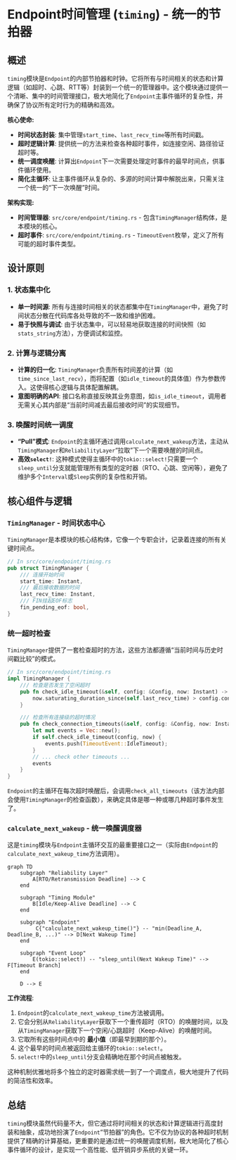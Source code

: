 # Endpoint时间管理 (`timing`) - 统一的节拍器

## 概述

`timing`模块是`Endpoint`的内部节拍器和时钟。它将所有与时间相关的状态和计算逻辑（如超时、心跳、RTT等）封装到一个统一的管理器中。这个模块通过提供一个清晰、集中的时间管理接口，极大地简化了`Endpoint`主事件循环的复杂性，并确保了协议所有定时行为的精确和高效。

**核心使命:**
- **时间状态封装**: 集中管理`start_time`、`last_recv_time`等所有时间戳。
- **超时逻辑计算**: 提供统一的方法来检查各种超时事件，如连接空闲、路径验证超时等。
- **统一调度唤醒**: 计算出`Endpoint`下一次需要处理定时事件的最早时间点，供事件循环使用。
- **简化主循环**: 让主事件循环从复杂的、多源的时间计算中解脱出来，只需关注一个统一的“下一次唤醒”时间。

**架构实现:**
- **时间管理器**: `src/core/endpoint/timing.rs` - 包含`TimingManager`结构体，是本模块的核心。
- **超时事件**: `src/core/endpoint/timing.rs` - `TimeoutEvent`枚举，定义了所有可能的超时事件类型。

## 设计原则

### 1. 状态集中化
- **单一时间源**: 所有与连接时间相关的状态都集中在`TimingManager`中，避免了时间状态分散在代码库各处导致的不一致和维护困难。
- **易于快照与调试**: 由于状态集中，可以轻易地获取连接的时间快照（如`stats_string`方法），方便调试和监控。

### 2. 计算与逻辑分离
- **计算的归一化**: `TimingManager`负责所有时间差的计算（如`time_since_last_recv`），而将配置（如`idle_timeout`的具体值）作为参数传入。这使得核心逻辑与具体配置解耦。
- **意图明确的API**: 接口名称直接反映其业务意图，如`is_idle_timeout`，调用者无需关心其内部是“当前时间减去最后接收时间”的实现细节。

### 3. 唤醒时间统一调度
- **“Pull”模式**: `Endpoint`的主循环通过调用`calculate_next_wakeup`方法，主动从`TimingManager`和`ReliabilityLayer`“拉取”下一个需要唤醒的时间点。
- **高效`select!`**: 这种模式使得主循环中的`tokio::select!`只需要一个`sleep_until`分支就能管理所有类型的定时器（RTO、心跳、空闲等），避免了维护多个`Interval`或`Sleep`实例的复杂性和开销。

## 核心组件与逻辑

### `TimingManager` - 时间状态中心

`TimingManager`是本模块的核心结构体，它像一个专职会计，记录着连接的所有关键时间点。

```rust
// In src/core/endpoint/timing.rs
pub struct TimingManager {
    /// 连接开始时间
    start_time: Instant,
    /// 最后接收数据的时间
    last_recv_time: Instant,
    /// FIN挂起EOF标志
    fin_pending_eof: bool,
}
```

### 统一超时检查

`TimingManager`提供了一套检查超时的方法，这些方法都遵循“当前时间与历史时间戳比较”的模式。

```rust
// In src/core/endpoint/timing.rs
impl TimingManager {
    /// 检查是否发生了空闲超时
    pub fn check_idle_timeout(&self, config: &Config, now: Instant) -> bool {
        now.saturating_duration_since(self.last_recv_time) > config.connection.idle_timeout
    }

    /// 检查所有连接级的超时情况
    pub fn check_connection_timeouts(&self, config: &Config, now: Instant) -> Vec<TimeoutEvent> {
        let mut events = Vec::new();
        if self.check_idle_timeout(config, now) {
            events.push(TimeoutEvent::IdleTimeout);
        }
        // ... check other timeouts ...
        events
    }
}
```
`Endpoint`的主循环在每次超时唤醒后，会调用`check_all_timeouts`（该方法内部会使用`TimingManager`的检查函数），来确定具体是哪一种或哪几种超时事件发生了。

### `calculate_next_wakeup` - 统一唤醒调度器

这是`timing`模块与`Endpoint`主循环交互的最重要接口之一（实际由`Endpoint`的`calculate_next_wakeup_time`方法调用）。

```mermaid
graph TD
    subgraph "Reliability Layer"
        A[RTO/Retransmission Deadline] --> C
    end
    
    subgraph "Timing Module"
        B[Idle/Keep-Alive Deadline] --> C
    end
    
    subgraph "Endpoint"
         C{"calculate_next_wakeup_time()"} -- "min(Deadline_A, Deadline_B, ...)" --> D[Next Wakeup Time]
    end
    
    subgraph "Event Loop"
        E(tokio::select!) -- "sleep_until(Next Wakeup Time)" --> F[Timeout Branch]
    end

    D --> E
```
**工作流程**:
1. `Endpoint`的`calculate_next_wakeup_time`方法被调用。
2. 它会分别从`ReliabilityLayer`获取下一个重传超时（RTO）的唤醒时间，以及从`TimingManager`获取下一个空闲/心跳超时（Keep-Alive）的唤醒时间。
3. 它取所有这些时间点中的 **最小值**（即最早到期的那个）。
4. 这个最早的时间点被返回给主循环的`tokio::select!`。
5. `select!`中的`sleep_until`分支会精确地在那个时间点被触发。

这种机制优雅地将多个独立的定时器需求统一到了一个调度点，极大地提升了代码的简洁性和效率。

## 总结

`timing`模块虽然代码量不大，但它通过将时间相关的状态和计算逻辑进行高度封装和抽象，成功地扮演了`Endpoint`“节拍器”的角色。它不仅为协议的各种超时机制提供了精确的计算基础，更重要的是通过统一的唤醒调度机制，极大地简化了核心事件循环的设计，是实现一个高性能、低开销异步系统的关键一环。
